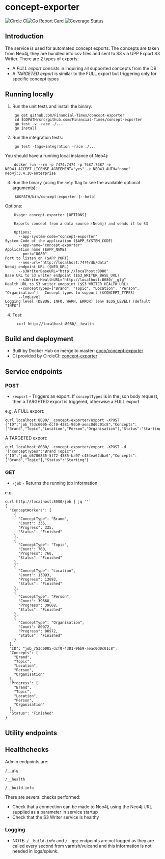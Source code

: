 # concept-exporter

[![Circle CI](https://circleci.com/gh/Financial-Times/concept-exporter/tree/master.png?style=shield)](https://circleci.com/gh/Financial-Times/concept-exporter/tree/master)[![Go Report Card](https://goreportcard.com/badge/github.com/Financial-Times/concept-exporter)](https://goreportcard.com/report/github.com/Financial-Times/concept-exporter) [![Coverage Status](https://coveralls.io/repos/github/Financial-Times/concept-exporter/badge.svg)](https://coveralls.io/github/Financial-Times/concept-exporter)

## Introduction

The service is used for automated concept exports. The concepts are taken from Neo4j, they are bundled into csv files and sent to S3 via UPP Export S3 Writer.
There are 2 types of exports:
* A *FULL export* consists in inquiring all supported concepts from the DB
* A *TARGETED export* is similar to the FULL export but triggering only for specific concept types

## Running locally

1. Run the unit tests and install the binary:

        go get github.com/Financial-Times/concept-exporter
        cd $GOPATH/src/github.com/Financial-Times/concept-exporter
        go test -v -race ./...
        go install

2. Run the integration tests:
        
        go test -tags=integration -race ./...
  
You should have a running local instance of Neo4j:

        docker run --rm -p 7474:7474 -p 7687:7687 -e NEO4J_ACCEPT_LICENSE_AGREEMENT="yes" -e NEO4J_AUTH="none" neo4j:3.4.10-enterprise

3. Run the binary (using the `help` flag to see the available optional arguments):

        $GOPATH/bin/concept-exporter [--help]

Options:

        Usage: concept-exporter [OPTIONS]

        Exports concept from a data source (Neo4j) and sends it to S3

        Options:
          --app-system-code="concept-exporter"                                      System Code of the application ($APP_SYSTEM_CODE)
          --app-name="concept-exporter"                                             Application name ($APP_NAME)
          --port="8080"                                                             Port to listen on ($APP_PORT)
          --neo-url="http://localhost:7474/db/data"                                 Neo4j endpoint URL ($NEO_URL)
          --s3WriterBaseURL="http://localhost:8080"                                 Base URL to S3 writer endpoint ($S3_WRITER_BASE_URL)
          --s3WriterHealthURL="http://localhost:8080/__gtg"                         Health URL to S3 writer endpoint ($S3_WRITER_HEALTH_URL)
          --conceptTypes=["Brand", "Topic", "Location", "Person", "Organisation"]   Concept types to support ($CONCEPT_TYPES)
          --logLevel                                                                Logging level (DEBUG, INFO, WARN, ERROR) (env $LOG_LEVEL) (default "INFO")

4. Test:

         curl http://localhost:8080/__health

## Build and deployment

* Built by Docker Hub on merge to master: [coco/concept-exporter](https://hub.docker.com/r/coco/concept-exporter/)
* CI provided by CircleCI: [concept-exporter](https://circleci.com/gh/Financial-Times/concept-exporter)

## Service endpoints

### POST
* `/export` - Triggers an export. If `conceptTypes` is in the json body request, then a TARGETED export is triggered, otherwise a FULL export

e.g.
A FULL export:

    curl localhost:8080/__concept-exporter/export -XPOST
    {"ID":"job_753c6005-dcf0-4381-96b9-aeac0d0c01c8","Concepts":["Brand","Topic","Location","Person","Organisation"],"Status":"Starting"}

A TARGETED export:

    curl localhost:8080/__concept-exporter/export -XPOST -d '{"conceptTypes":"Brand Topic"}'
    {"ID":"job_d6706835-5f72-4585-ba97-c454ea62dba6","Concepts":["Brand","Topic"],"Status":"Starting"}

### GET
* `/job` - Returns the running job information

e.g.

    curl http://localhost:8080/job | jq ''`
    {
      "ConceptWorkers": [
        {
          "ConceptType": "Brand",
          "Count": 335,
          "Progress": 335,
          "Status": "Finished"
        },
        {
          "ConceptType": "Topic",
          "Count": 760,
          "Progress": 760,
          "Status": "Finished"
        },
        {
          "ConceptType": "Location",
          "Count": 13093,
          "Progress": 13093,
          "Status": "Finished"
        },
        {
          "ConceptType": "Person",
          "Count": 39668,
          "Progress": 39668,
          "Status": "Finished"
        },
        {
          "ConceptType": "Organisation",
          "Count": 80972,
          "Progress": 80972,
          "Status": "Finished"
        }
      ],
      "ID": "job_753c6005-dcf0-4381-96b9-aeac0d0c01c8",
      "Concepts": [
        "Brand",
        "Topic",
        "Location",
        "Person",
        "Organisation"
      ],
      "Progress": [
        "Brand",
        "Topic",
        "Location",
        "Person",
        "Organisation"
      ],
      "Status": "Finished"
    }

## Utility endpoints

## Healthchecks
Admin endpoints are:

`/__gtg`

`/__health`

`/__build-info`

There are several checks performed:

* Check that a connection can be made to Neo4j, using the Neo4j URL supplied as a parameter in service startup
* Check that the S3 Writer service is healthy

### Logging

* NOTE: `/__build-info` and `/__gtg` endpoints are not logged as they are called every second from varnish/vulcand and this information is not needed in logs/splunk.
